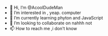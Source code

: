 - 👋 Hi, I’m @AcoolDudeMan
- 👀 I’m interested in , yeap. computer
- 🌱 I’m currently learning phyton and JavaScript
- 💞️ I’m looking to collaborate on nahhh not
- 📫 How to reach me ,i don't know

<!---
AcoolDudeMan/AcoolDudeMan is a ✨ special ✨ repository because its `README.md` (this file) appears on your GitHub profile.
You can click the Preview link to take a look at your changes.
--->
